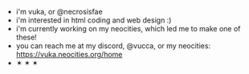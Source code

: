 - i'm vuka, or @necrosisfae
- i'm interested in html coding and web design :)
- i'm currently working on my neocities, which led me to make one of these!
- you can reach me at my discord, @vucca, or my neocities: https://vuka.neocities.org/home
- ✶ ✶ ✶


<!---
necrosisfae/necrosisfae is a ✨ special ✨ repository because its `README.md` (this file) appears on your GitHub profile.
You can click the Preview link to take a look at your changes.
--->
